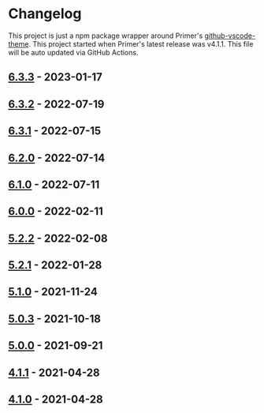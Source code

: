 # Changelog

This project is just a npm package wrapper around Primer's [github-vscode-theme](https://github.com/primer/github-vscode-theme/). This project started when Primer's latest release was v4.1.1. This file will be auto updated via GitHub Actions.

## [6.3.3] - 2023-01-17

## [6.3.2] - 2022-07-19

## [6.3.1] - 2022-07-15

## [6.2.0] - 2022-07-14

## [6.1.0] - 2022-07-11

## [6.0.0] - 2022-02-11

## [5.2.2] - 2022-02-08

## [5.2.1] - 2022-01-28

## [5.1.0] - 2021-11-24

## [5.0.3] - 2021-10-18

## [5.0.0] - 2021-09-21

## [4.1.1] - 2021-04-28

## [4.1.0] - 2021-04-28

[6.3.3]: https://github.com/primer/github-vscode-theme/releases/tag/v6.3.3
[6.3.2]: https://github.com/primer/github-vscode-theme/releases/tag/v6.3.2
[6.3.1]: https://github.com/primer/github-vscode-theme/releases/tag/v6.3.1
[6.2.0]: https://github.com/primer/github-vscode-theme/releases/tag/v6.2.0
[6.1.0]: https://github.com/primer/github-vscode-theme/releases/tag/v6.1.0
[6.0.0]: https://github.com/primer/github-vscode-theme/releases/tag/v6.0.0
[5.2.2]: https://github.com/primer/github-vscode-theme/releases/tag/v5.2.2
[5.2.1]: https://github.com/primer/github-vscode-theme/releases/tag/v5.2.1
[5.1.0]: https://github.com/primer/github-vscode-theme/releases/tag/v5.1.0
[5.0.3]: https://github.com/primer/github-vscode-theme/releases/tag/v5.0.3
[5.0.0]: https://github.com/primer/github-vscode-theme/releases/tag/v5.0.0
[4.1.1]: https://github.com/primer/github-vscode-theme/releases/tag/v4.1.1
[4.1.0]: https://github.com/primer/github-vscode-theme/releases/tag/v4.1.0

